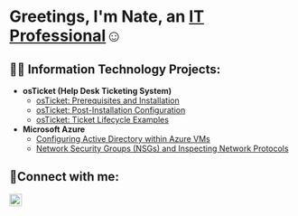 <h1>Greetings, I'm Nate, an <a href="https://[linkedin.com/in/nlacon]">IT Professional</a>☺</h1>

<h2>👨‍💻 Information Technology Projects:</h2>

- <b>osTicket (Help Desk Ticketing System)</b>
  - [osTicket: Prerequisites and Installation](https://github.com/NLACON/osticket-prereqs)
  - [osTicket: Post-Installation Configuration](https://github.com/NLACON/post-install-config)
  - [osTicket: Ticket Lifecycle Examples](https://github.com/NLACON/ticket-lifecycle)
- <b>Microsoft Azure</b>
  - [Configuring Active Directory within Azure VMs](https://github.com/NLACON/configure-ad)
  - [Network Security Groups (NSGs) and Inspecting Network Protocols](https://github.com/NLACON/azure-network-protocols)

<h2>🤳Connect with me:</h2>

[<img align="left" alt="Josh | LinkedIn" width="22px" src="https://cdn.jsdelivr.net/npm/simple-icons@v3/icons/linkedin.svg" />][linkedin]

[linkedin]: https://linkedin.com/in/nlacon
